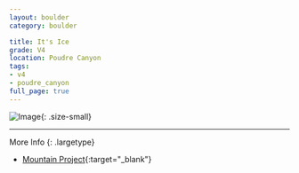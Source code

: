 ```yaml
---
layout: boulder
category: boulder

title: It's Ice
grade: V4
location: Poudre Canyon
tags:
- v4
- poudre_canyon
full_page: true
---
```


![Image](https://pub-512d85031b1440409fe8612f837b8235.r2.dev/its_ice_poudre_canyon_v4.jpg){: .size-small}

---



More Info
{: .largetype}
- [Mountain Project](https://www.mountainproject.com/route/105758305/its-ice){:target="_blank"}
